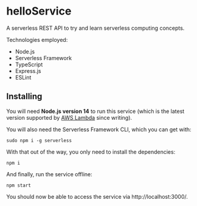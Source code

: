 # helloService

A serverless REST API to try and learn serverless computing concepts.

Technologies employed:
* Node.js
* Serverless Framework
* TypeScript
* Express.js
* ESLint

## Installing

You will need **Node.js version 14** to run this service (which is the latest version supported by [AWS Lambda](https://docs.aws.amazon.com/lambda/latest/dg/lambda-nodejs.html) since writing).

You will also need the Serverless Framework CLI, which you can get with:
```
sudo npm i -g serverless
```

With that out of the way, you only need to install the dependencies:
```
npm i
```

And finally, run the service offline:
```
npm start
```

You should now be able to access the service via http://localhost:3000/.
